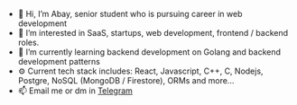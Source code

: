 - 👋 Hi, I’m Abay, senior student who is pursuing career in web development
- 👀 I’m interested in SaaS, startups, web development, frontend / backend roles.
- 🌱 I’m currently learning backend development on Golang and backend development patterns
- ⚙️ Current tech stack includes: React, Javascript, C++, C, Nodejs, Postgre, NoSQL (MongoDB / Firestore), ORMs and more...
- 📫 Email me or dm in [Telegram](https://t.me/xaradam)

<!---
kappassov/kappassov is a ✨ special ✨ repository because its `README.md` (this file) appears on your GitHub profile.
You can click the Preview link to take a look at your changes.
--->
